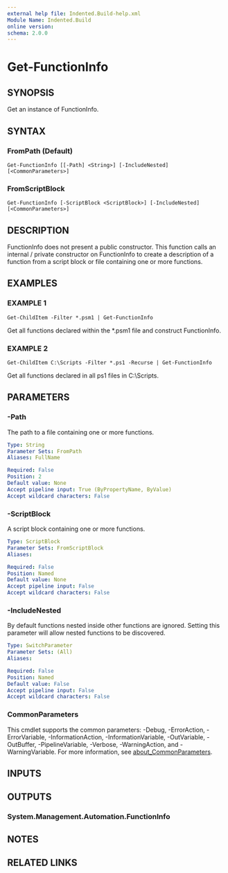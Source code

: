 ```yaml
---
external help file: Indented.Build-help.xml
Module Name: Indented.Build
online version:
schema: 2.0.0
---
```


# Get-FunctionInfo

## SYNOPSIS
Get an instance of FunctionInfo.

## SYNTAX

### FromPath (Default)
```
Get-FunctionInfo [[-Path] <String>] [-IncludeNested] [<CommonParameters>]
```

### FromScriptBlock
```
Get-FunctionInfo [-ScriptBlock <ScriptBlock>] [-IncludeNested] [<CommonParameters>]
```

## DESCRIPTION
FunctionInfo does not present a public constructor.
This function calls an internal / private constructor on FunctionInfo to create a description of a function from a script block or file containing one or more functions.

## EXAMPLES

### EXAMPLE 1
```
Get-ChildItem -Filter *.psm1 | Get-FunctionInfo
```

Get all functions declared within the *.psm1 file and construct FunctionInfo.

### EXAMPLE 2
```
Get-ChildItem C:\Scripts -Filter *.ps1 -Recurse | Get-FunctionInfo
```

Get all functions declared in all ps1 files in C:\Scripts.

## PARAMETERS

### -Path
The path to a file containing one or more functions.

```yaml
Type: String
Parameter Sets: FromPath
Aliases: FullName

Required: False
Position: 2
Default value: None
Accept pipeline input: True (ByPropertyName, ByValue)
Accept wildcard characters: False
```

### -ScriptBlock
A script block containing one or more functions.

```yaml
Type: ScriptBlock
Parameter Sets: FromScriptBlock
Aliases:

Required: False
Position: Named
Default value: None
Accept pipeline input: False
Accept wildcard characters: False
```

### -IncludeNested
By default functions nested inside other functions are ignored.
Setting this parameter will allow nested functions to be discovered.

```yaml
Type: SwitchParameter
Parameter Sets: (All)
Aliases:

Required: False
Position: Named
Default value: False
Accept pipeline input: False
Accept wildcard characters: False
```

### CommonParameters
This cmdlet supports the common parameters: -Debug, -ErrorAction, -ErrorVariable, -InformationAction, -InformationVariable, -OutVariable, -OutBuffer, -PipelineVariable, -Verbose, -WarningAction, and -WarningVariable. For more information, see [about_CommonParameters](http://go.microsoft.com/fwlink/?LinkID=113216).

## INPUTS

## OUTPUTS

### System.Management.Automation.FunctionInfo
## NOTES

## RELATED LINKS
